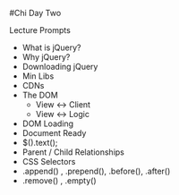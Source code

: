 #Chi Day Two

Lecture Prompts
- What is jQuery?
- Why jQuery?
- Downloading jQuery
- Min Libs
- CDNs
- The DOM
  - View <-> Client 
  - View <-> Logic
- DOM Loading
- Document Ready
- $().text();
- Parent / Child Relationships
- CSS Selectors
- .append() , .prepend(), .before(), .after()
- .remove() , .empty()
